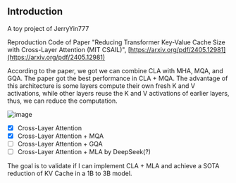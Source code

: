 ## Introduction

A toy project of JerryYin777

Reproduction Code of Paper "Reducing Transformer Key-Value Cache Size with Cross-Layer Attention (MIT CSAIL)", [https://arxiv.org/pdf/2405.12981](https://arxiv.org/pdf/2405.12981)

According to the paper, we got we can combine CLA with MHA, MQA, and GQA. The paper got the best performance in CLA + MQA. The advantage of this architecture is some layers compute their own fresh K and V activations, while other layers reuse the K and V activations of earlier layers, thus, we can reduce the computation.

![image](https://github.com/JerryYin777/Cross-Layer-Attention/assets/88324880/5cc08c72-98ce-44f0-8525-27ca6dca008e)

- [x] Cross-Layer Attention
- [x] Cross-Layer Attention + MQA
- [ ] Cross-Layer Attention + GQA
- [ ] Cross-Layer Attention + MLA by DeepSeek(?)

The goal is to validate if I can implement CLA + MLA and achieve a SOTA reduction of KV Cache in a 1B to 3B model.
